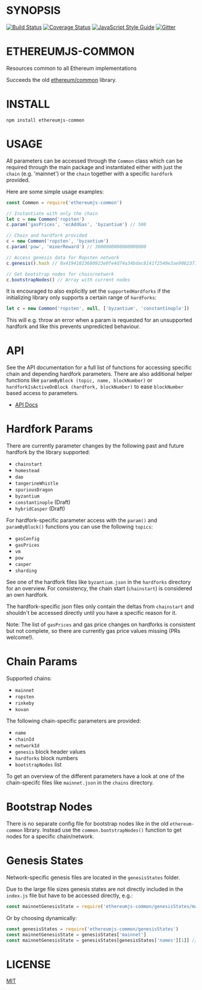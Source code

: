 # SYNOPSIS

[![Build Status](https://travis-ci.org/ethereumjs/ethereumjs-common.svg?branch=master)](https://travis-ci.org/ethereumjs/ethereumjs-common)
[![Coverage Status](https://img.shields.io/coveralls/ethereumjs/ethereumjs-common.svg?style=flat-square)](https://coveralls.io/r/ethereumjs/ethereumjs-common)
[![JavaScript Style Guide](https://img.shields.io/badge/code_style-standard-brightgreen.svg)](https://standardjs.com) 
[![Gitter](https://img.shields.io/gitter/room/ethereum/ethereumjs.svg?style=flat-square)]()

# ETHEREUMJS-COMMON
Resources common to all Ethereum implementations

Succeeds the old [ethereum/common](https://github.com/ethereumjs/common/) library.

# INSTALL
`npm install ethereumjs-common`

# USAGE

All parameters can be accessed through the ``Common`` class which can be required through the
main package and instantiated either with just the ``chain`` (e.g. 'mainnet') or the ``chain``
together with a specific ``hardfork`` provided.

Here are some simple usage examples:

```javascript
const Common = require('ethereumjs-common')

// Instantiate with only the chain
let c = new Common('ropsten')
c.param('gasPrices', 'ecAddGas', 'byzantium') // 500

// Chain and hardfork provided
c = new Common('ropsten', 'byzantium')
c.param('pow', 'minerReward') // 3000000000000000000

// Access genesis data for Ropsten network
c.genesis().hash // 0x41941023680923e0fe4d74a34bdac8141f2540e3ae90623718e47d66d1ca4a2d

// Get bootstrap nodes for chain/network
c.bootstrapNodes() // Array with current nodes
```

It is encouraged to also explicitly set the ``supportedHardforks`` if the initializing library
only supports a certain range of ``hardforks``:

```javascript
let c = new Common('ropsten', null, ['byzantium', 'constantinople'])
```

This will e.g. throw an error when a param is requested for an unsupported hardfork and
like this prevents unpredicted behaviour.

# API

See the API documentation for a full list of functions for accessing specific chain and
depending hardfork parameters. There are also additional helper functions like 
``paramByBlock (topic, name, blockNumber)`` or ``hardforkIsActiveOnBlock (hardfork, blockNumber)``
to ease ``blockNumber`` based access to parameters.

- [API Docs](./docs/index.md)


# Hardfork Params

There are currently parameter changes by the following past and future hardfork by the
library supported:

- ``chainstart``
- ``homestead``
- ``dao``
- ``tangerineWhistle``
- ``spuriousDragon``
- ``byzantium``
- ``constantinople`` (Draft)
- ``hybridCasper`` (Draft)


For hardfork-specific parameter access with the ``param()`` and ``paramByBlock()`` functions
you can use the following ``topics``:

- ``gasConfig``
- ``gasPrices``
- ``vm``
- ``pow``
- ``casper``
- ``sharding``

See one of the hardfork files like ``byzantium.json`` in the ``hardforks`` directory
for an overview. For consistency, the chain start (``chainstart``) is considered an own 
hardfork.

The hardfork-specific json files only contain the deltas from ``chainstart`` and
shouldn't be accessed directly until you have a specific reason for it.

Note: The list of ``gasPrices`` and gas price changes on hardforks is consistent 
but not complete, so there are currently gas price values missing (PRs welcome!).

# Chain Params

Supported chains:

- ``mainnet``
- ``ropsten``
- ``rinkeby``
- ``kovan``

The following chain-specific parameters are provided:

- ``name``
- ``chainId``
- ``networkId``
- ``genesis`` block header values
- ``hardforks`` block numbers
- ``bootstrapNodes`` list

To get an overview of the different parameters have a look at one of the chain-specifc
files like ``mainnet.json`` in the ``chains`` directory.

# Bootstrap Nodes

There is no separate config file for bootstrap nodes like in the old ``ethereum-common`` library.
Instead use the ``common.bootstrapNodes()`` function to get nodes for a specific chain/network.

# Genesis States

Network-specific genesis files are located in the ``genesisStates`` folder.

Due to the large file sizes genesis states are not directly included in the ``index.js`` file
but have to be accessed directly, e.g.:

```javascript
const mainnetGenesisState = require('ethereumjs-common/genesisStates/mainnet')
```

Or by choosing dynamically:

```javascript
const genesisStates = require('ethereumjs-common/genesisStates')
const mainnetGenesisState = genesisStates['mainnet']
const mainnetGenesisState = genesisStates[genesisStates['names'][1]] // alternative via chain Id
```

# LICENSE
[MIT](https://opensource.org/licenses/MIT)

